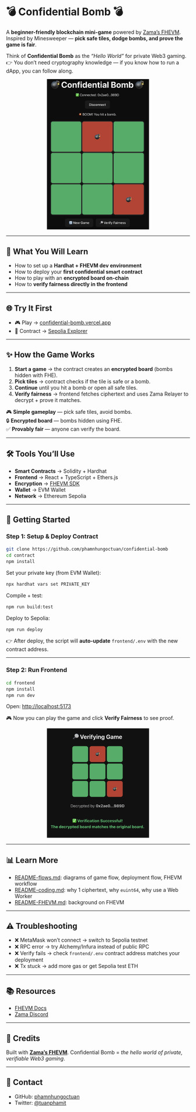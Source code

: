 # 💣 Confidential Bomb 💣

A **beginner-friendly blockchain mini-game** powered by [Zama’s FHEVM](https://zama.ai).
Inspired by Minesweeper — **pick safe tiles, dodge bombs, and prove the game is fair**.

Think of **Confidential Bomb** as the *“Hello World”* for private Web3 gaming.
👉 You don’t need cryptography knowledge — if you know how to run a dApp, you can follow along.

<p align="center">  
  <img src="./bomb.png" alt="Game Screenshot" width="280"/>  
</p>  

---

## 🎯 What You Will Learn

* How to set up a **Hardhat + FHEVM dev environment**
* How to deploy your **first confidential smart contract**
* How to play with an **encrypted board on-chain**
* How to **verify fairness directly in the frontend**

---

## 🌐 Try It First

* 🎮 Play → [confidential-bomb.vercel.app](https://confidential-bomb.vercel.app/)
* 📜 Contract → [Sepolia Explorer](https://sepolia.etherscan.io/address/0x65029caA609A1E51F72B8B72c79318f3832255fd)

---

## ✨ How the Game Works

1. **Start a game** → the contract creates an **encrypted board** (bombs hidden with FHE).
2. **Pick tiles** → contract checks if the tile is safe or a bomb.
3. **Continue** until you hit a bomb or open all safe tiles.
4. **Verify fairness** → frontend fetches ciphertext and uses Zama Relayer to decrypt + prove it matches.

🎮 **Simple gameplay** — pick safe tiles, avoid bombs.  
🔒 **Encrypted board** — bombs hidden using FHE.  
✅ **Provably fair** — anyone can verify the board.  

---

## 🛠 Tools You’ll Use

* **Smart Contracts** → Solidity + Hardhat
* **Frontend** → React + TypeScript + Ethers.js
* **Encryption** → [FHEVM SDK](https://docs.zama.ai/fhevm)
* **Wallet** → EVM Wallet
* **Network** → Ethereum Sepolia

---

## 🚀 Getting Started

### Step 1: Setup & Deploy Contract

```bash
git clone https://github.com/phamnhungoctuan/confidential-bomb
cd contract
npm install
```

Set your private key (from EVM Wallet):

```bash
npx hardhat vars set PRIVATE_KEY
```

Compile + test:

```bash
npm run build:test
```

Deploy to Sepolia:

```bash
npm run deploy
```

👉 After deploy, the script will **auto-update** `frontend/.env` with the new contract address.

---

### Step 2: Run Frontend

```bash
cd frontend
npm install
npm run dev
```

Open: [http://localhost:5173](http://localhost:5173)

🎮 Now you can play the game and click **Verify Fairness** to see proof.

<p align="center">  
  <img src="./verify.png" alt="Game Screenshot" width="280"/>  
</p>  

---

## 📊 Learn More

* [README-flows.md](./README-flows.md): diagrams of game flow, deployment flow, FHEVM workflow
* [README-coding.md](./README-coding.md): why 1 ciphertext, why `euint64`, why use a Web Worker
* [README-FHEVM.md](./README-FHEVM.md): background on FHEVM

---

## ⚠️ Troubleshooting

* ❌ MetaMask won’t connect → switch to Sepolia testnet
* ❌ RPC error → try Alchemy/Infura instead of public RPC
* ❌ Verify fails → check `frontend/.env` contract address matches your deployment
* ❌ Tx stuck → add more gas or get Sepolia test ETH

---

## 📚 Resources

* [FHEVM Docs](https://docs.zama.ai/fhevm)
* [Zama Discord](https://discord.gg/zama)

---

## 🌟 Credits

Built with **[Zama’s FHEVM](https://zama.ai)**.
Confidential Bomb = *the hello world of private, verifiable Web3 gaming*.

---

## 👤 Contact

* GitHub: [phamnhungoctuan](https://github.com/phamnhungoctuan)
* Twitter: [@tuanphamit](https://x.com/tuanphamit)